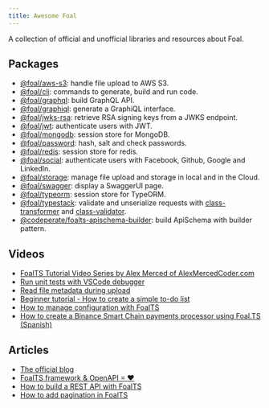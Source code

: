 ```yaml
---
title: Awesome Foal
---
```


A collection of official and unofficial libraries and resources about Foal.

## Packages

- [@foal/aws-s3](https://www.npmjs.com/package/@foal/aws-s3): handle file upload to AWS S3.
- [@foal/cli](https://www.npmjs.com/package/@foal/cli): commands to generate, build and run code.
- [@foal/graphql](https://www.npmjs.com/package/@foal/graphql): build GraphQL API.
- [@foal/graphiql](https://www.npmjs.com/package/@foal/graphiql): generate a GraphiQL interface.
- [@foal/jwks-rsa](https://www.npmjs.com/package/@foal/jwks-rsa): retrieve RSA signing keys from a JWKS endpoint.
- [@foal/jwt](https://www.npmjs.com/package/@foal/jwt): authenticate users with JWT.
- [@foal/mongodb](https://www.npmjs.com/package/@foal/mongodb): session store for MongoDB.
- [@foal/password](https://www.npmjs.com/package/@foal/password): hash, salt and check passwords.
- [@foal/redis](https://www.npmjs.com/package/@foal/redis): session store for redis.
- [@foal/social](https://www.npmjs.com/package/@foal/social): authenticate users with Facebook, Github, Google and LinkedIn.
- [@foal/storage](https://www.npmjs.com/package/@foal/storage): manage file upload and storage in local and in the Cloud.
- [@foal/swagger](https://www.npmjs.com/package/@foal/swagger): display a SwaggerUI page.
- [@foal/typeorm](https://www.npmjs.com/package/@foal/typeorm): session store for TypeORM.
- [@foal/typestack](https://www.npmjs.com/package/@foal/typestack): validate and unserialize requests with [class-transformer](https://www.npmjs.com/package/class-transformer) and [class-validator](https://www.npmjs.com/package/class-validator).
- [@codeperate/foalts-apischema-builder](https://www.npmjs.com/package/@codeperate/foalts-apischema-builder): build ApiSchema with builder pattern.

## Videos

- [FoalTS Tutorial Video Series by Alex Merced of AlexMercedCoder.com](https://youtu.be/c7vfkzVm4Y8)
- [Run unit tests with VSCode debugger](https://youtu.be/5S_XVaURK8k)
- [Read file metadata during upload](https://www.youtube.com/watch?v=8wiyS5_Usoc)
- [Beginner tutorial - How to create a simple to-do list](https://www.youtube.com/watch?v=kPDlHtgKk68)
- [How to manage configuration with FoalTS](https://www.youtube.com/watch?v=e_W8QnImazo)
- [How to create a Binance Smart Chain payments processor using Foal.TS (Spanish)](https://www.youtube.com/playlist?list=PLN55oDjIbZw_4oHbur71oorN_mJf5I2Of)

## Articles

- [The official blog](https://foalts.org/blog)
- [FoalTS framework & OpenAPI = ❤](https://medium.com/@poullain.loic/foalts-framework-openapi-5ef3903d01af)
- [How to build a REST API with FoalTS](https://medium.com/@poullain.loic/how-to-build-a-rest-api-with-foalts-5fcd72d10a83)
- [How to add pagination in FoalTS ](https://dev.to/loicpoullain/how-to-add-pagination-in-foalts-2cef)

